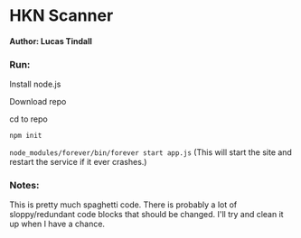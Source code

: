 # HKN Scanner

#### Author: Lucas Tindall

### Run: 
Install node.js

Download repo

cd to repo

`npm init`

`node_modules/forever/bin/forever start app.js` (This will start the site and restart the service if it ever crashes.)

### Notes: 
This is pretty much spaghetti code. There is probably a lot of sloppy/redundant 
code blocks that should be changed. I'll try and clean it up when I have a 
chance. 


